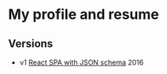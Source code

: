 # My profile and resume

## Versions

- v1 [React SPA with JSON schema](https://github.com/lpan/im-lawrence/tree/react-spa-2016) 2016

